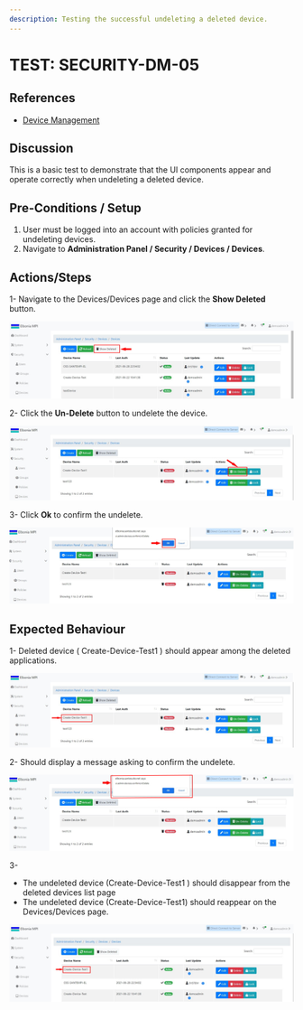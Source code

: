 ```yaml
---
description: Testing the successful undeleting a deleted device.
---
```


# TEST: SECURITY-DM-05

## References

* [Device Management](broken-reference)

## Discussion

This is a basic test to demonstrate that the UI components appear and operate correctly when undeleting  a deleted device.

## **Pre-Conditions / Setup**

1. User must be logged into an account with policies granted for undeleting devices.
2. Navigate to **Administration Panel / Security / Devices / Devices**.

## Actions/Steps

1- Navigate to the Devices/Devices page and click the **Show Deleted** button.

![](<../../../../../../../../.gitbook/assets/14 (2).jpg>)

2- Click the **Un-Delete** button to undelete the device.

![](../../../../../../../../.gitbook/assets/15-1.jpg)

3- Click  **Ok** to confirm the undelete.

![](<../../../../../../../../.gitbook/assets/16-1 (1).jpg>)

## Expected Behaviour

1- Deleted device ( Create-Device-Test1 ) should appear among the deleted applications.

![](<../../../../../../../../.gitbook/assets/15 (3).jpg>)

2- Should display a message asking to confirm the undelete.

![](<../../../../../../../../.gitbook/assets/16 (2).jpg>)

3-

* The undeleted device (Create-Device-Test1 ) should disappear from the deleted devices list page&#x20;
* The undeleted device (Create-Device-Test1) should reappear on the Devices/Devices page.

![](<../../../../../../../../.gitbook/assets/17 (2).jpg>)

